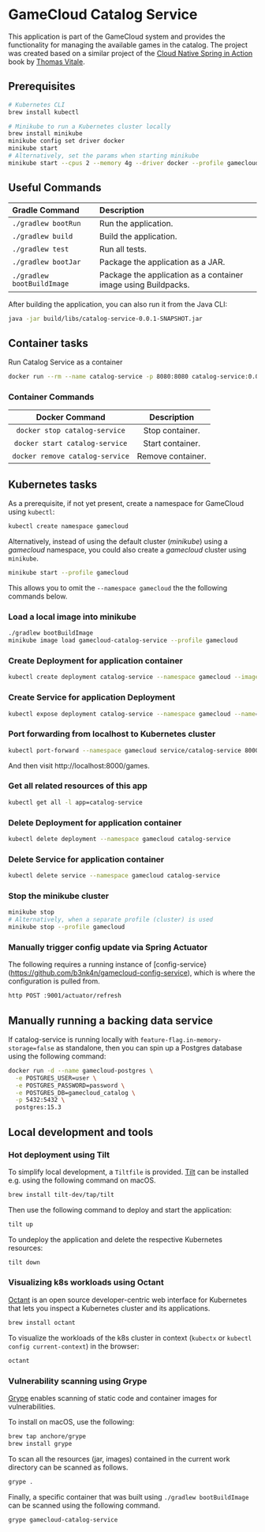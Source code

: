 # GameCloud Catalog Service

This application is part of the GameCloud system and provides the functionality for managing
the available games in the catalog. The project was created based on a similar project of the
[Cloud Native Spring in Action](https://www.manning.com/books/cloud-native-spring-in-action) book
by [Thomas Vitale](https://www.thomasvitale.com).

## Prerequisites

```bash
# Kubernetes CLI
brew install kubectl

# Minikube to run a Kubernetes cluster locally 
brew install minikube
minikube config set driver docker
minikube start
# Alternatively, set the params when starting minikube
minikube start --cpus 2 --memory 4g --driver docker --profile gamecloud
```

## Useful Commands

| Gradle Command	         | Description                                                    |
|:---------------------------|:---------------------------------------------------------------|
| `./gradlew bootRun`        | Run the application.                                           |
| `./gradlew build`          | Build the application.                                         |
| `./gradlew test`           | Run all tests.                                                 |
| `./gradlew bootJar`        | Package the application as a JAR.                              |
| `./gradlew bootBuildImage` | Package the application as a container image using Buildpacks. |

After building the application, you can also run it from the Java CLI:

```bash
java -jar build/libs/catalog-service-0.0.1-SNAPSHOT.jar
```

## Container tasks

Run Catalog Service as a container

```bash
docker run --rm --name catalog-service -p 8080:8080 catalog-service:0.0.1-SNAPSHOT
```

### Container Commands

| Docker Command	              | Description       |
|:-------------------------------:|:-----------------:|
| `docker stop catalog-service`   | Stop container.   |
| `docker start catalog-service`  | Start container.  |
| `docker remove catalog-service` | Remove container. |

## Kubernetes tasks

As a prerequisite, if not yet present, create a namespace for GameCloud using `kubectl`:
```bash
kubectl create namespace gamecloud
```

Alternatively, instead of using the default cluster (_minikube_) using a _gamecloud_ namespace,
you could also create a _gamecloud_ cluster using `minikube`.

```bash
minikube start --profile gamecloud
```

This allows you to omit the `--namespace gamecloud` the the following commands below.

### Load a local image into minikube

```bash
./gradlew bootBuildImage
minikube image load gamecloud-catalog-service --profile gamecloud
```

### Create Deployment for application container

```bash
kubectl create deployment catalog-service --namespace gamecloud --image=catalog-service:0.0.1-SNAPSHOT
```

### Create Service for application Deployment

```bash
kubectl expose deployment catalog-service --namespace gamecloud --name=catalog-service --port=8080
```

### Port forwarding from localhost to Kubernetes cluster

```bash
kubectl port-forward --namespace gamecloud service/catalog-service 8000:8080
```

And then visit http://localhost:8000/games.

### Get all related resources of this app

```bash
kubectl get all -l app=catalog-service
```

### Delete Deployment for application container

```bash
kubectl delete deployment --namespace gamecloud catalog-service
```

### Delete Service for application container

```bash
kubectl delete service --namespace gamecloud catalog-service
```

### Stop the minikube cluster

```bash
minikube stop
# Alternatively, when a separate profile (cluster) is used
minikube stop --profile gamecloud
```

### Manually trigger config update via Spring Actuator

The following requires a running instance of [config-service}(https://github.com/b3nk4n/gamecloud-config-service),
which is where the configuration is pulled from.

```bash
http POST :9001/actuator/refresh
```

## Manually running a backing data service

If catalog-service is running locally with `feature-flag.in-memory-storage=false` as standalone,
then you can spin up a Postgres database using the following command:

```bash
docker run -d --name gamecloud-postgres \
  -e POSTGRES_USER=user \
  -e POSTGRES_PASSWORD=password \
  -e POSTGRES_DB=gamecloud_catalog \
  -p 5432:5432 \
  postgres:15.3
```

## Local development and tools

### Hot deployment using Tilt

To simplify local development, a `Tiltfile` is provided. [Tilt](https://tilt.dev/) can be installed e.g. using the following command on macOS.

```bash
brew install tilt-dev/tap/tilt
```

Then use the following command to deploy and start the application:

```bash
tilt up
```

To undeploy the application and delete the respective Kubernetes resources:

```bash
tilt down
```

### Visualizing k8s workloads using Octant

[Octant](https://octant.dev/) is an open source developer-centric web interface for Kubernetes that lets you inspect
a Kubernetes cluster and its applications.

```bash
brew install octant
```

To visualize the workloads of the k8s cluster in context (`kubectx` or `kubectl config current-context`) in the browser:

```bash
octant
```

### Vulnerability scanning using Grype

[Grype](https://github.com/anchore/grype) enables scanning of static code and container images for vulnerabilities.

To install on macOS, use the following:

```bash
brew tap anchore/grype
brew install grype
```

To scan all the resources (jar, images) contained in the current work directory can be scanned as follows.

```bash
grype .
```

Finally, a specific container that was built using `./gradlew bootBuildImage` can be scanned using the following command.

```bash
grype gamecloud-catalog-service
```
